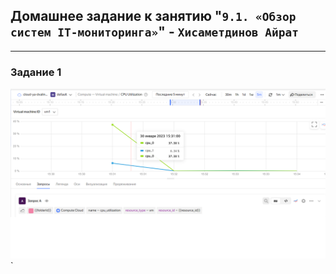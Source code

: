 ## Домашнее задание к занятию "`9.1. «Обзор систем IT-мониторинга»`" - `Хисаметдинов Айрат`

---

### Задание 1


![CPU.png](https://github.com/ya-haf/HAF-8-03-hw/blob/main/img/CPU.png?raw=true)`
